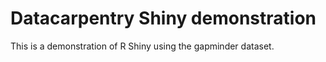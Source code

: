 # Datacarpentry Shiny demonstration

This is a demonstration of R Shiny using the gapminder dataset.
